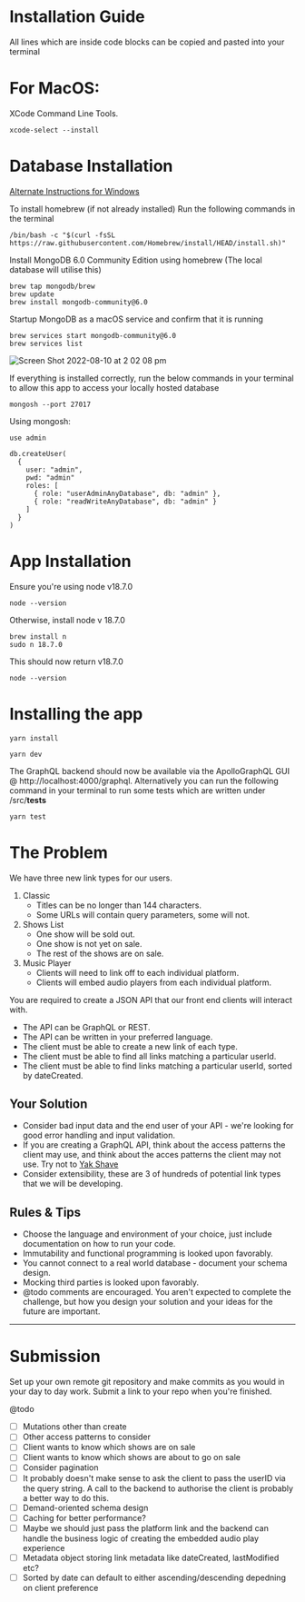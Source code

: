 # Installation Guide
All lines which are inside code blocks can be copied and pasted into your terminal

# For MacOS:
XCode Command Line Tools.

```
xcode-select --install
```

# Database Installation 
[Alternate Instructions for Windows](https://www.mongodb.com/docs/manual/tutorial/install-mongodb-on-windows/)

To install homebrew (if not already installed)
Run the following commands in the terminal 
```
/bin/bash -c "$(curl -fsSL https://raw.githubusercontent.com/Homebrew/install/HEAD/install.sh)"
```

Install MongoDB 6.0 Community Edition using homebrew (The local database will utilise this)
```
brew tap mongodb/brew
brew update
brew install mongodb-community@6.0
```

Startup MongoDB as a macOS service and confirm that it is running
```
brew services start mongodb-community@6.0
brew services list
```
![Screen Shot 2022-08-10 at 2 02 08 pm](https://user-images.githubusercontent.com/49749803/183810255-14e82047-d6f1-4044-81e4-3ccbc2cc8e1c.png)


If everything is installed correctly, run the below commands in your terminal to allow this app to access your locally hosted database
```
mongosh --port 27017

```

Using mongosh:
```
use admin
```
```
db.createUser(
  {
    user: "admin",
    pwd: "admin"
    roles: [
      { role: "userAdminAnyDatabase", db: "admin" },
      { role: "readWriteAnyDatabase", db: "admin" }
    ]
  }
)
```

# App Installation
Ensure you're using node v18.7.0
```
node --version
```
Otherwise, install node v 18.7.0
```
brew install n
sudo n 18.7.0
```

This should now return v18.7.0
```
node --version 
```


# Installing the app
```
yarn install
```
```
yarn dev
```

The GraphQL backend should now be available via the ApolloGraphQL GUI @ http://localhost:4000/graphql. Alternatively you can run the following command in your terminal to run some tests which are written under /src/__tests__
```
yarn test
```


# The Problem
We have three new link types for our users.

1. Classic
	- Titles can be no longer than 144 characters.
	- Some URLs will contain query parameters, some will not.
2. Shows List
	- One show will be sold out.
	- One show is not yet on sale.
	- The rest of the shows are on sale.
3. Music Player
	- Clients will need to link off to each individual platform.
	- Clients will embed audio players from each individual platform.
	
You are required to create a JSON API that our front end clients will interact with.

- The API can be GraphQL or REST.
- The API can be written in your preferred language.
- The client must be able to create a new link of each type.
- The client must be able to find all links matching a particular userId.
- The client must be able to find links matching a particular userId, sorted by dateCreated.


## Your Solution

- Consider bad input data and the end user of your API - we're looking for good error handling and input validation.
- If you are creating a GraphQL API, think about the access patterns the client may use, and think about the acces patterns the client may not use. Try not to [Yak Shave](https://seths.blog/2005/03/dont_shave_that/)
- Consider extensibility, these are 3 of hundreds of potential link types that we will be developing.


## Rules & Tips

- Choose the language and environment of your choice, just include documentation on how to run your code.
- Immutability and functional programming is looked upon favorably.
- You cannot connect to a real world database - document your schema design.
- Mocking third parties is looked upon favorably.
- @todo comments are encouraged. You aren't expected to complete the challenge, but how you design your solution and your ideas for the future are important.

---
# Submission
Set up your own remote git repository and make commits as you would in your day to day work. Submit a link to your repo when you're finished.

@todo
- [ ] Mutations other than create
- [ ] Other access patterns to consider
- [ ] Client wants to know which shows are on sale
- [ ] Client wants to know which shows are about to go on sale
- [ ] Consider pagination 
- [ ] It probably doesn't make sense to ask the client to pass the userID via the query string. A call to the backend to authorise the client is probably a better way to do this.
- [ ] Demand-oriented schema design
- [ ] Caching for better performance?
- [ ] Maybe we should just pass the platform link and the backend can handle the business logic of creating the embedded audio play experience
- [ ] Metadata object storing link metadata like dateCreated, lastModified etc?
- [ ] Sorted by date can default to either ascending/descending depedning on client preference
